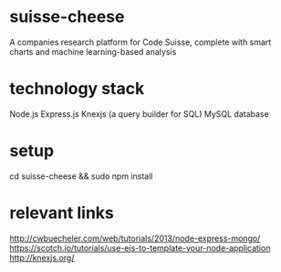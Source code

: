 # suisse-cheese
A companies research platform for Code Suisse, complete with smart charts and machine learning-based analysis

# technology stack
Node.js
Express.js
Knexjs (a query builder for SQL)
MySQL database

# setup
cd suisse-cheese && sudo npm install

# relevant links
http://cwbuecheler.com/web/tutorials/2013/node-express-mongo/
https://scotch.io/tutorials/use-ejs-to-template-your-node-application
http://knexjs.org/